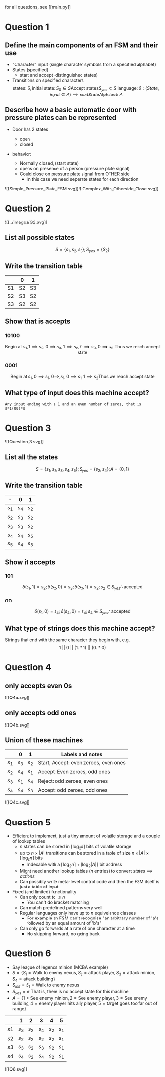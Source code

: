 for all questions, see [[main.py]]
# Question 1
## Define the main components of an FSM and their use

- "Character" input (single character symbols from a specified alphabet)
- States (specified)
    - start and accept (distinguished states)
- Transitions on specified characters
$$ \text{states: } S, \text{initial state: } S_0 \in S \text{Accept states} S_{yes} \subset S \text{ language: } \delta:(State, input \in A) \implies nextState \text{Alphabet: } A$$

## Describe how a basic automatic door with pressure plates can be represented

- Door has 2 states
    - open
    - closed

- behavior:
    - Normally closed, (start state)
    - opens on presence of a person (pressure plate signal)
    - Could close on pressure plate signal from OTHER side
	    - In this case we need seperate states for each direction

![[Simple_Pressure_Plate_FSM.svg]]![[Complex_With_Otherside_Close.svg]]

# Question 2
![[../images/Q2.svg]]
## List all possible states
$$S = \{s_1, s_2, s_3\}; S_{yes} = \{S_2\}$$
## Write the transition table
|     | 0   | 1   |
| --- | --- | --- |
| S1  | S2  | S3  |
| S2  | S3  | S2  |
| S3  | S2  | S2  |

## Show that is accepts 
### 10100
$$\text{Begin at }s_1, 1 \implies s_2, 0 \implies s_3, 1 \implies s_2, 0 \implies s_3, 0 \implies s_2 \text{ Thus we reach accept state}$$
### 0001
$$\text{Begin at } s_1, 0 \implies s_1, 0 \implies, s_1, 0 \implies s_1, 1 \implies s_2 \text{Thus we reach accept state}$$

## What type of input does this machine accept?
	Any input ending with a 1 and an even number of zeros, that is $*1(00)*$

# Question 3
![[Question_3.svg]]
## List all the states
$$S = \{s_1, s_2, s_3, s_4, s_5\}; S_{yes} = \{s_2, s_4\}; A = \{0, 1\}$$
## Write the transition table
| -     | 0     | 1     |
| ----- | ----- | ----- |
| $s_1$ | $s_4$ | $s_2$ |
| $s_2$ | $s_3$ | $s_2$ |
| $s_3$ | $s_3$ | $s_2$ |
| $s_4$ | $s_4$ | $s_5$ |
| $s_5$ | $s_4$ | $s_5$      |

## Show it accepts
### 101
$$\delta(s_1, 1) = s_2; \delta(s_2, 0) = s_3; \delta(s_3, 1) = s_2; s_2 \in S_{yes} \therefore \text{accepted}$$
### 00
$$\delta(s_1, 0) = s_4; \delta(s_4, 0) = s_4; s_4 \in S_{yes} \therefore \text{accepted}$$

## What type of strings does this machine accept?
Strings that end with the same character they begin with, e.g.
$$1 \ || \ 0 \ || \ (1.*1) \ || \ (0 .*0)$$ 
# Question 4
## only accepts even 0s
![[Q4a.svg]]
## only accepts odd ones
![[Q4b.svg]]
## Union of these machines
|       | 0     | 1     | Labels and notes                      |
| ----- | ----- | ----- | ------------------------------------- |
| $s_1$ | $s_3$ | $s_2$ | Start, Accept: even zeroes, even ones |
| $s_2$ | $s_4$ | $s_1$ | Accept: Even zeroes, odd ones         |
| $s_3$ | $s_1$ | $s_4$ | Reject: odd zeroes, even ones         |
| $s_4$ | $s_4$ | $s_3$ | Accept: odd zeroes, odd ones          |

![[Q4c.svg]]
# Question 5
- Efficient to implement, just a tiny amount of volatile storage and a couple of lookup tables
	- $n$ states can be stored in $\lceil{\log_2} n \rceil$ bits of volatile storage
	- up to $n\times |A|$ transitions can be stored in a table of size $n \times |A| \times \lceil \log_2 n \rceil$ bits
		- Indexable with a $\lceil \log_2 n\rceil + \lceil \log_2 |A| \rceil$ bit address
	- Might need another lookup tables ($n$ entries) to convert $states \implies actions$
	- Can possibly write meta-level control code and then the FSM itself is just a table of input
- Fixed (and limited) functionality
	- Can only count to $\le n$ 
		- You can't do bracket matching
	- Can match predefined patterns very well
	- Regular languages only have up to $n$ equivelance classes
		- For example an FSM can't recognise "an arbitrary number of 'a's followed by an equal amount of 'b's"
	- Can only go forwards at a rate of one character at a time
		- No skipping forward, no going back

# Question 6
- Say league of legends minion (MOBA example)
- $S = \{S_1 =\text{Walk to enemy nexus}, S_2 = \text{attack player}, S_3 = \text{attack minion}, S_4 = \text{attack building}\}$
- $S_{init} =S_1 =  \text{Walk to enemy nexus}$
- $S_{yes} = \emptyset \text{ That is, there is no accept state for this machine}$
- $A = \{ 1 = \text{See enemy minion}, 2 = \text{See enemy player}, 3 = \text{See enemy building}, 4 = \text{enemy player hits ally player}, 5 = \text{target goes too far out of range}\}$

|      | 1     | 2     | 3     | 4     | 5     |
| ---- | ----- | ----- | ----- | ----- | ----- |
| $s1$ | $s_3$ | $s_2$ | $s_4$ | $s_2$ | $s_1$ |
| $s2$ | $s_2$ | $s_2$ | $s_2$ | $s_2$ | $s_1$ |
| $s3$ | $s_3$ | $s_2$ | $s_3$ | $s_2$ | $s_1$ |
| $s4$ | $s_4$ | $s_2$ | $s_4$ | $s_2$ | $s_1$ |

![[Q6.svg]]


